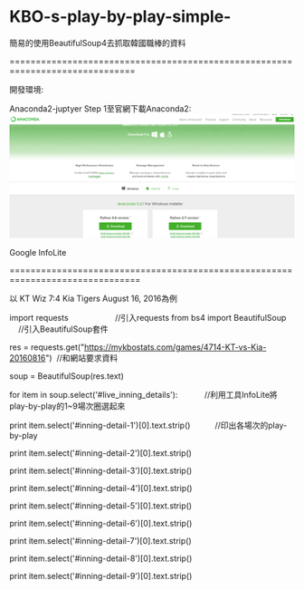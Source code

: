 # KBO-s-play-by-play-simple-

簡易的使用BeautifulSoup4去抓取韓國職棒的資料

==============================================================================

開發環境: 

Anaconda2-juptyer
Step 1至官網下載Anaconda2:
![image](https://github.com/datsxhero/KBO-s-play-by-play-simple-/blob/master/%E6%9C%AA%E5%91%BD%E5%90%8D.png)


Google InfoLite

===============================================================================

以 KT Wiz 7:4 Kia Tigers August 16, 2016為例 



import requests                     //引入requests
from bs4 import BeautifulSoup       //引入BeautifulSoup套件


res = requests.get("https://mykbostats.com/games/4714-KT-vs-Kia-20160816")  //和網站要求資料

soup = BeautifulSoup(res.text)

for item in soup.select('#live_inning_details'):            //利用工具InfoLite將play-by-play的1~9場次圈選起來

    
print item.select('#inning-detail-1')[0].text.strip()           //印出各場次的play-by-play
 
   
print item.select('#inning-detail-2')[0].text.strip()

    
print item.select('#inning-detail-3')[0].text.strip() 

    
print item.select('#inning-detail-4')[0].text.strip()

    
print item.select('#inning-detail-5')[0].text.strip()
 
   
print item.select('#inning-detail-6')[0].text.strip()
 
   
print item.select('#inning-detail-7')[0].text.strip()
 
   
print item.select('#inning-detail-8')[0].text.strip()
 
   
print item.select('#inning-detail-9')[0].text.strip()

